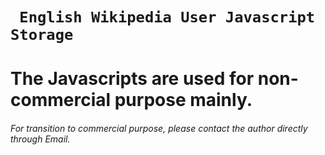 # ` English Wikipedia User Javascript Storage` 
# The Javascripts are used for non-commercial purpose mainly.
###### For transition to commercial purpose, please contact the author directly through Email.
